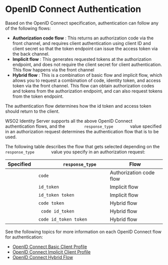 # OpenID Connect Authentication

Based on the OpenID Connect specification, authentication can follow any
of the following flows:

-   **Authorization code flow** : This returns an authorization code via
    the front channel, and requires client authentication using client
    ID and client secret so that the token endpoint can issue the access
    token via the back channel.
-   **Implicit flow** : This generates requested tokens at the
    authorization endpoint, and does not require the client secret for
    client authentication. This flow happens via the front channel
-   **Hybrid flow** : This is a combination of basic flow and implicit
    flow, which allows you to request a combination of code, identity
    token, and access token via the front channel. This flow can obtain
    authorization codes and tokens from the authorization endpoint, and
    can also request tokens from the token endpoint.

The authentication flow determines how the id token and access token
should return to the client.

WSO2 Identity Server supports all the above OpenID Connect
authentication flows, and the `         response_type        ` value
specified in an authorization request determines the authentication flow
that is to be used.

The following table describes the flow that gets selected depending on
the `         response_type        ` value you specify in an
authorization request:

| Specified `             response_type            ` | Flow                    |
|----------------------------------------------------|-------------------------|
| `             code            `                    | Authorization code flow |
| `             id_token            `                | Implicit flow           |
| `             id_token token            `          | Implicit flow           |
| `             code token            `              | Hybrid flow             |
| `              code id_token             `         | Hybrid flow             |
| `             code id_token token            `     | Hybrid flow             |

See the following topics for more information on each OpenID Connect
flow for authentication:

-   [OpenID Connect Basic Client
    Profile](../../using-wso2-identity-server/openid-connect-basic-client-profile)
-   [OpenID Connect Implicit Client
    Profile](../../using-wso2-identity-server/openid-connect-implicit-client-profile)
-   [OpenID Connect Hybrid Flow](../../using-wso2-identity-server/openid-connect-hybrid-flow)

  
